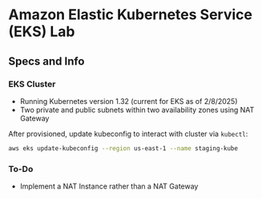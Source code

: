 # Amazon Elastic Kubernetes Service (EKS) Lab

## Specs and Info

### EKS Cluster

- Running Kubernetes version 1.32 (current for EKS as of 2/8/2025)
- Two private and public subnets within two availability zones using NAT Gateway

After provisioned, update kubeconfig to interact with cluster via `kubectl`:

```bash
aws eks update-kubeconfig --region us-east-1 --name staging-kube
```

### To-Do

- Implement a NAT Instance rather than a NAT Gateway
